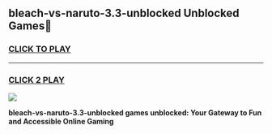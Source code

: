 
## bleach-vs-naruto-3.3-unblocked Unblocked Games👋
<h3>
<a href="https://news.freeplayer.one?title=bleach-vs-naruto-3.3-unblocked&ref=16F">CLICK TO PLAY</a></h3>
<hr>

<h3>
<a href="https://news.freeplayer.one?title=bleach-vs-naruto-3.3-unblocked&ref=16F">CLICK 2 PLAY</a>
  
</h3>

<a href="https://news.freeplayer.one?title=bleach-vs-naruto-3.3-unblocked&ref=16F/"><img src="https://clearcache.store/games.png"></a>


**bleach-vs-naruto-3.3-unblocked games unblocked: Your Gateway to Fun and Accessible Online Gaming**
